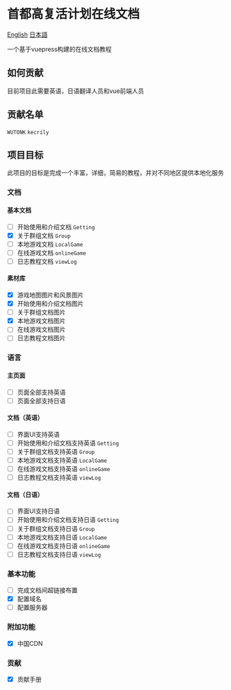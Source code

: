 # 首都高复活计划在线文档
[English](./github/readme/README_EN.md) [日本語](./github/readme/README_JP.md)

一个基于vuepress构建的在线文档教程

## 如何贡献

目前项目此需要英语，日语翻译人员和vue前端人员

## 贡献名单

`WUTONK`
`kecrily`

## 项目目标

此项目的目标是完成一个丰富，详细，简易的教程，并对不同地区提供本地化服务

### 文档

#### 基本文档

- [ ] 开始使用和介绍文档 `Getting`
- [x] 关于群组文档 `Group`
- [ ] 本地游戏文档 `LocalGame`
- [ ] 在线游戏文档 `onlineGame`
- [ ] 日志教程文档 `viewLog`

#### 素材库

- [x] 游戏地图图片和风景图片
- [x] 开始使用和介绍文档图片
- [ ] 关于群组文档图片
- [x] 本地游戏文档图片
- [ ] 在线游戏文档图片
- [ ] 日志教程文档图片

### 语言

#### 主页面

- [ ] 页面全部支持英语
- [ ] 页面全部支持日语

#### 文档（英语）

- [ ] 界面UI支持英语
- [ ] 开始使用和介绍文档支持英语 `Getting`
- [ ] 关于群组文档支持英语 `Group`
- [ ] 本地游戏文档支持英语 `LocalGame`
- [ ] 在线游戏文档支持英语 `onlineGame`
- [ ] 日志教程文档支持英语 `viewLog`

#### 文档（日语）

- [ ] 界面UI支持日语
- [ ] 开始使用和介绍文档支持日语 `Getting`
- [ ] 关于群组文档支持日语 `Group`
- [ ] 本地游戏文档支持日语 `LocalGame`
- [ ] 在线游戏文档支持日语 `onlineGame`
- [ ] 日志教程文档支持日语 `viewLog`

### 基本功能

- [ ] 完成文档间超链接布置
- [x] 配置域名
- [ ] 配置服务器

### 附加功能

- [x] 中国CDN

### 贡献

- [x] 贡献手册

